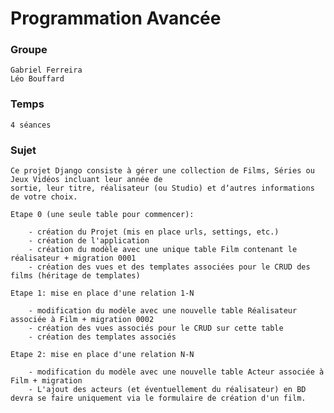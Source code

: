 # Programmation Avancée


### Groupe

    Gabriel Ferreira
    Léo Bouffard

### Temps
    4 séances

### Sujet
    Ce projet Django consiste à gérer une collection de Films, Séries ou Jeux Vidéos incluant leur année de
    sortie, leur titre, réalisateur (ou Studio) et dʼautres informations de votre choix.
    
    Etape 0 (une seule table pour commencer):
    
        - création du Projet (mis en place urls, settings, etc.)
        - création de l'application
        - création du modèle avec une unique table Film contenant le réalisateur + migration 0001
        - création des vues et des templates associées pour le CRUD des films (héritage de templates)
    
    Etape 1: mise en place d'une relation 1-N
        
        - modification du modèle avec une nouvelle table Réalisateur associée à Film + migration 0002
        - création des vues associés pour le CRUD sur cette table
        - création des templates associés
    
    Etape 2: mise en place d'une relation N-N
    
        - modification du modèle avec une nouvelle table Acteur associée à Film + migration
        - L'ajout des acteurs (et éventuellement du réalisateur) en BD devra se faire uniquement via le formulaire de création d'un film.
